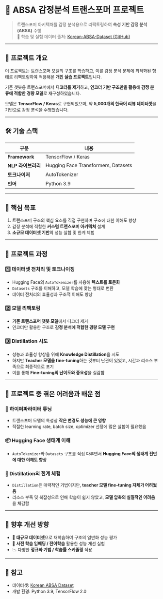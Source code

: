 # 💬 ABSA 감정분석 트랜스포머 프로젝트

> 트랜스포머 아키텍처를 감정 분석용으로 리팩토링하여 **속성 기반 감정 분석(ABSA)** 수행  
> 📂 학습 및 실험 데이터 출처: [Korean-ABSA-Dataset (GitHub)](https://github.com/lydiahjchung/Korean-ABSA-Dataset/tree/main)

---

## 📌 프로젝트 개요

이 프로젝트는 트랜스포머 모델의 구조를 학습하고, 이를 감정 분석 문제에 최적화된 형태로 리팩토링하여 적용해본 **개인 실습 프로젝트**입니다.  

기존 챗봇용 트랜스포머에서 **디코더를 제거**하고, **인코더 기반 구조만을 활용**해 **감정 분류에 적합한 경량 모델**로 재구성하였습니다.  

모델은 **TensorFlow / Keras**로 구현되었으며, 약 **5,000개의 한국어 리뷰 데이터셋**을 기반으로 감정 분석을 수행했습니다.

---

## 🛠️ 기술 스택

| 구분 | 내용 |
|------|------|
| **Framework** | TensorFlow / Keras |
| **NLP 라이브러리** | Hugging Face Transformers, Datasets |
| **토크나이저** | AutoTokenizer |
| **언어** | Python 3.9 |

---

## 🎯 핵심 목표

1. 트랜스포머 구조의 핵심 요소를 직접 구현하며 구조에 대한 이해도 향상  
2. 감정 분석에 적합한 **커스텀 트랜스포머 아키텍처** 설계  
3. **소규모 데이터셋 기반**의 성능 실험 및 한계 체험  

---

## 🧪 프로젝트 과정

### 1️⃣ 데이터셋 전처리 및 토크나이징
- Hugging Face의 `AutoTokenizer`를 사용해 **텍스트를 토큰화**
- `Datasets` 구조를 이해하고, 모델 학습에 맞는 형태로 변환
- 데이터 전처리의 효율성과 구조적 이해도 향상

### 2️⃣ 모델 리팩토링
- **기존 트랜스포머 챗봇 모델**에서 디코더 제거
- 인코더만 활용한 구조로 **감정 분석에 적합한 경량 모델 구현**

### 3️⃣ Distillation 시도
- 성능과 효율성 향상을 위해 **Knowledge Distillation**을 시도
- 하지만 **Teacher 모델을 fine-tuning**하는 것부터 난관이 있었고, 시간과 리소스 부족으로 최종적으로 포기
- 이를 통해 **Fine-tuning의 난이도와 중요성**을 실감함

---

## 🧩 프로젝트 중 겪은 어려움과 배운 점

### 🔧 하이퍼파라미터 튜닝
- 트랜스포머 모델의 특성상 **작은 변경도 성능에 큰 영향**
- 적절한 learning rate, batch size, optimizer 선정에 많은 실험이 필요했음

### 📦 Hugging Face 생태계 이해
- `AutoTokenizer`와 `Datasets` 구조를 직접 다루면서 **Hugging Face의 생태계 전반에 대한 이해도 향상**

### 🧪 Distillation의 한계 체험
- `Distillation`은 매력적인 기법이지만, **teacher 모델 fine-tuning 자체가 어려웠음**
- 리소스 부족 및 복잡성으로 인해 학습이 쉽지 않았고, **모델 압축의 실질적인 어려움**을 체감함

---

## 🔭 향후 개선 방향

- 🔄 **대규모 데이터셋**으로 재학습하여 구조의 일반화 성능 평가  
- 🔁 **사전 학습 임베딩 / 전이학습** 활용한 성능 개선 실험  
- 📉 다양한 **정규화 기법 / 학습률 스케줄링** 적용  

---

## 📎 참고
- 데이터셋: [Korean ABSA Dataset](https://github.com/lydiahjchung/Korean-ABSA-Dataset/tree/main)  
- 개발 환경: Python 3.9, TensorFlow 2.0



